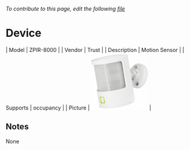 
*To contribute to this page, edit the following
[file](https://github.com/Koenkk/zigbee2mqtt.io/blob/master/docgen/device_page_notes.js)*

# Device

| Model | ZPIR-8000  |
| Vendor  | Trust  |
| Description | Motion Sensor |
| Supports | occupancy |
| Picture | ![../images/devices/ZPIR-8000.jpg](../images/devices/ZPIR-8000.jpg) |

## Notes

None
